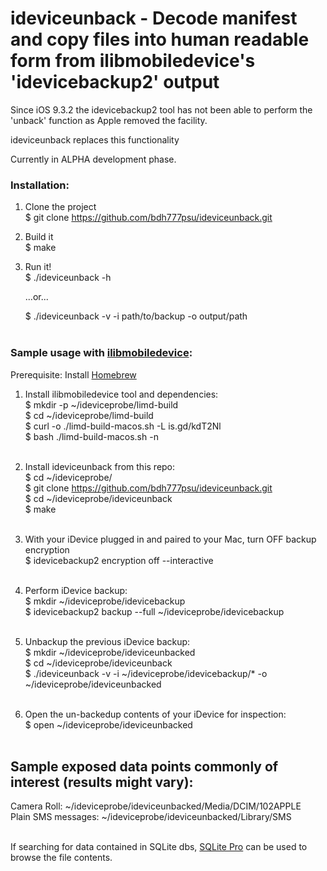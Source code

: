 # ideviceunback - Decode manifest and copy files into human readable form from ilibmobiledevice's 'idevicebackup2' output

Since iOS 9.3.2 the idevicebackup2 tool has not been able to perform the 'unback' function as Apple removed the facility.

ideviceunback replaces this functionality

Currently in ALPHA development phase.



### Installation:

1. Clone the project<br>
   $ git clone https://github.com/bdh777psu/ideviceunback.git

3. Build it<br>
   $ make

5. Run it!<br>
   $ ./ideviceunback -h<br>
   
   	...or...<br>
   
   $ ./ideviceunback -v -i path/to/backup -o output/path<br><br>



### Sample usage with [ilibmobiledevice](https://libimobiledevice.org/):

Prerequisite: Install [Homebrew](https://brew.sh/)<br>


1. Install ilibmobiledevice tool and dependencies:<br>
   	$ mkdir -p ~/ideviceprobe/limd-build<br>
	$ cd ~/ideviceprobe/limd-build<br>
	$ curl -o ./limd-build-macos.sh -L is.gd/kdT2Nl<br>
	$ bash ./limd-build-macos.sh -n<br><br>

3. Install ideviceunback from this repo:<br>
	$ cd ~/ideviceprobe/<br>
	$ git clone https://github.com/bdh777psu/ideviceunback.git<br>
	$ cd ~/ideviceprobe/ideviceunback<br>
	$ make<br><br>

4. With your iDevice plugged in and paired to your Mac, turn OFF backup encryption<br>
	$ idevicebackup2 encryption off --interactive<br><br>

5. Perform iDevice backup:<br>
	$ mkdir ~/ideviceprobe/idevicebackup<br>
 $ idevicebackup2 backup --full ~/ideviceprobe/idevicebackup<br><br>

7. Unbackup the previous iDevice backup:<br>
	$ mkdir ~/ideviceprobe/ideviceunbacked<br>
	$ cd ~/ideviceprobe/ideviceunback<br>
	$ ./ideviceunback -v -i ~/ideviceprobe/idevicebackup/* -o ~/ideviceprobe/ideviceunbacked<br><br>

8. Open the un-backedup contents of your iDevice for inspection:<br>
   	$ open ~/ideviceprobe/ideviceunbacked<br><br>


## Sample exposed data points commonly of interest (results might vary):

Camera Roll: ~/ideviceprobe/ideviceunbacked/Media/DCIM/102APPLE<br>
Plain SMS messages: ~/ideviceprobe/ideviceunbacked/Library/SMS<br><br>

If searching for data contained in SQLite dbs, [SQLite Pro](https://www.sqlitepro.com/) can be used to browse the file contents.

